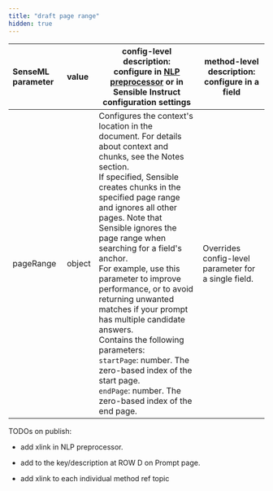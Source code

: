 ```yaml
---
title: "draft page range"
hidden: true
---
```


| SenseML parameter | value  | config-level description:<br/>configure in [NLP preprocessor](doc:nlp) or in Sensible Instruct configuration settings | method-level description:<br/>configure in a field   |
| :---------------- | :----- | ------------------------------------------------------------ | ---------------------------------------------------- |
| pageRange         | object | Configures the context's location in the document. For details about context and chunks, see the Notes section.<br/>If specified, Sensible creates chunks in the specified page range and ignores all other pages. Note that Sensible ignores the page range when searching for a field's anchor.<br/>For example, use this parameter to improve performance, or to avoid returning unwanted matches if your prompt has multiple candidate answers.<br/>Contains the following parameters: <br/>`startPage`: number. The zero-based index of the start page. <br/>`endPage`: number. The zero-based index of the end page. | Overrides config-level parameter for a single field. |

TODOs on publish:

- add xlink in NLP preprocessor.

- add to the key/description at ROW D on Prompt page.

- add xlink to each individual method ref topic

  